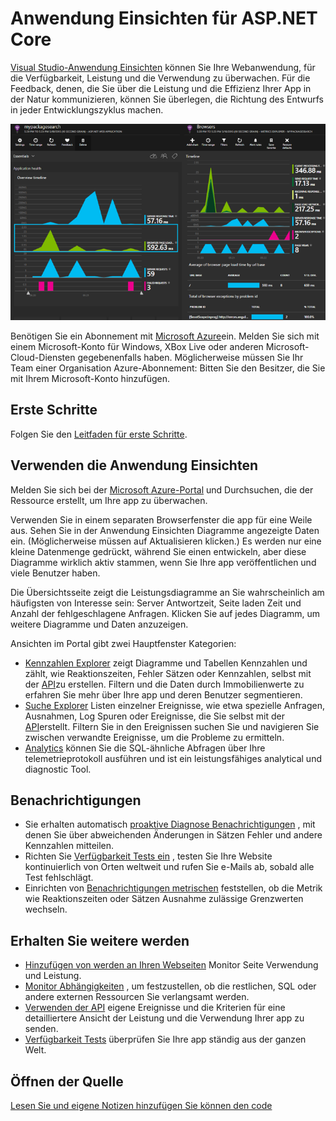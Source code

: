 <properties 
    pageTitle="Anwendung Einsichten für ASP.NET Core" 
    description="Überwachen von Webanwendungen für Verfügbarkeit und Leistung Verwendung." 
    services="application-insights" 
    documentationCenter=".net"
    authors="alancameronwills" 
    manager="douge"/>

<tags 
    ms.service="application-insights" 
    ms.workload="tbd" 
    ms.tgt_pltfrm="ibiza" 
    ms.devlang="na" 
    ms.topic="article" 
    ms.date="08/30/2016" 
    ms.author="awills"/>

# <a name="application-insights-for-aspnet-core"></a>Anwendung Einsichten für ASP.NET Core

[Visual Studio-Anwendung Einsichten](app-insights-overview.md) können Sie Ihre Webanwendung, für die Verfügbarkeit, Leistung und die Verwendung zu überwachen. Für die Feedback, denen, die Sie über die Leistung und die Effizienz Ihrer App in der Natur kommunizieren, können Sie überlegen, die Richtung des Entwurfs in jeder Entwicklungszyklus machen.

![Beispiel](./media/app-insights-asp-net-core/sample.png)

Benötigen Sie ein Abonnement mit [Microsoft Azure](http://azure.com)ein. Melden Sie sich mit einem Microsoft-Konto für Windows, XBox Live oder anderen Microsoft-Cloud-Diensten gegebenenfalls haben. Möglicherweise müssen Sie Ihr Team einer Organisation Azure-Abonnement: Bitten Sie den Besitzer, die Sie mit Ihrem Microsoft-Konto hinzufügen.


## <a name="getting-started"></a>Erste Schritte

Folgen Sie den [Leitfaden für erste Schritte](https://github.com/Microsoft/ApplicationInsights-aspnetcore/wiki/Getting-Started).

## <a name="using-application-insights"></a>Verwenden die Anwendung Einsichten

Melden Sie sich bei der [Microsoft Azure-Portal](https://portal.azure.com) und Durchsuchen, die der Ressource erstellt, um Ihre app zu überwachen.

Verwenden Sie in einem separaten Browserfenster die app für eine Weile aus. Sehen Sie in der Anwendung Einsichten Diagramme angezeigte Daten ein. (Möglicherweise müssen auf Aktualisieren klicken.) Es werden nur eine kleine Datenmenge gedrückt, während Sie einen entwickeln, aber diese Diagramme wirklich aktiv stammen, wenn Sie Ihre app veröffentlichen und viele Benutzer haben. 

Die Übersichtsseite zeigt die Leistungsdiagramme an Sie wahrscheinlich am häufigsten von Interesse sein: Server Antwortzeit, Seite laden Zeit und Anzahl der fehlgeschlagene Anfragen. Klicken Sie auf jedes Diagramm, um weitere Diagramme und Daten anzuzeigen.

Ansichten im Portal gibt zwei Hauptfenster Kategorien:

* [Kennzahlen Explorer](app-insights-metrics-explorer.md) zeigt Diagramme und Tabellen Kennzahlen und zählt, wie Reaktionszeiten, Fehler Sätzen oder Kennzahlen, selbst mit der [API](app-insights-api-custom-events-metrics.md)zu erstellen. Filtern und die Daten durch Immobilienwerte zu erfahren Sie mehr über Ihre app und deren Benutzer segmentieren.
* [Suche Explorer](app-insights-diagnostic-search.md) Listen einzelner Ereignisse, wie etwa spezielle Anfragen, Ausnahmen, Log Spuren oder Ereignisse, die Sie selbst mit der [API](app-insights-api-custom-events-metrics.md)erstellt. Filtern Sie in den Ereignissen suchen Sie und navigieren Sie zwischen verwandte Ereignisse, um die Probleme zu ermitteln.
* [Analytics](app-insights-analytics.md) können Sie die SQL-ähnliche Abfragen über Ihre telemetrieprotokoll ausführen und ist ein leistungsfähiges analytical und diagnostic Tool.

## <a name="alerts"></a>Benachrichtigungen

* Sie erhalten automatisch [proaktive Diagnose Benachrichtigungen](app-insights-proactive-diagnostics.md) , mit denen Sie über abweichenden Änderungen in Sätzen Fehler und andere Kennzahlen mitteilen.
* Richten Sie [Verfügbarkeit Tests ein](app-insights-monitor-web-app-availability.md) , testen Sie Ihre Website kontinuierlich von Orten weltweit und rufen Sie e-Mails ab, sobald alle Test fehlschlägt.
* Einrichten von [Benachrichtigungen metrischen](app-insights-monitor-web-app-availability.md) feststellen, ob die Metrik wie Reaktionszeiten oder Sätzen Ausnahme zulässige Grenzwerten wechseln.

## <a name="get-more-telemetry"></a>Erhalten Sie weitere werden

* [Hinzufügen von werden an Ihren Webseiten](app-insights-javascript.md) Monitor Seite Verwendung und Leistung.
* [Monitor Abhängigkeiten](app-insights-dependencies.md) , um festzustellen, ob die restlichen, SQL oder andere externen Ressourcen Sie verlangsamt werden.
* [Verwenden der API](app-insights-api-custom-events-metrics.md) eigene Ereignisse und die Kriterien für eine detailliertere Ansicht der Leistung und die Verwendung Ihrer app zu senden.
* [Verfügbarkeit Tests](app-insights-monitor-web-app-availability.md) überprüfen Sie Ihre app ständig aus der ganzen Welt. 


## <a name="open-source"></a>Öffnen der Quelle

[Lesen Sie und eigene Notizen hinzufügen Sie können den code](https://github.com/Microsoft/ApplicationInsights-aspnetcore#recent-updates)


